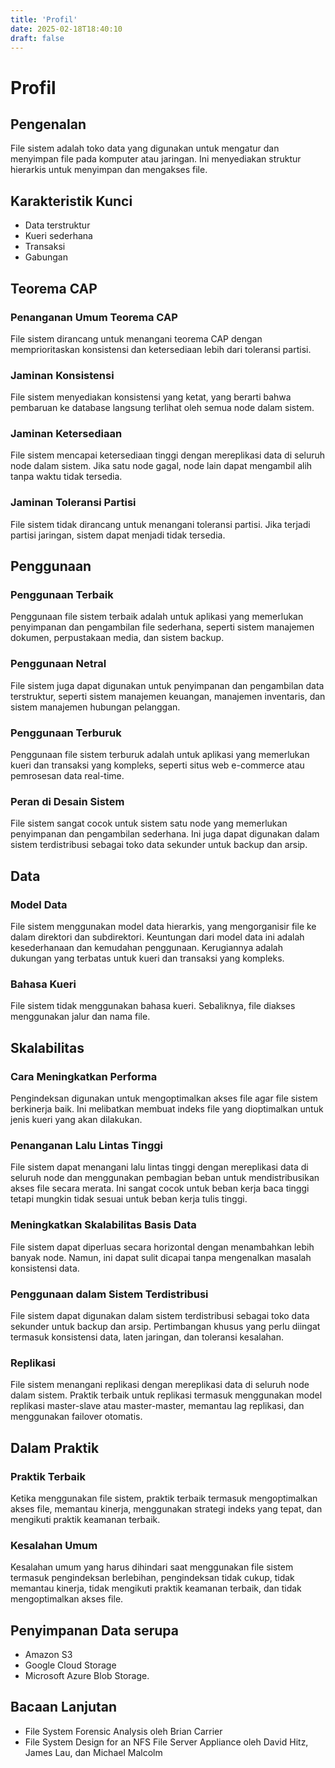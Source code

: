 ```yaml
---
title: 'Profil'
date: 2025-02-18T18:40:10
draft: false
---
```


# Profil

## **Pengenalan**

File sistem adalah toko data yang digunakan untuk mengatur dan menyimpan file pada komputer atau jaringan. Ini menyediakan struktur hierarkis untuk menyimpan dan mengakses file.

## **Karakteristik Kunci**

- Data terstruktur
- Kueri sederhana
- Transaksi
- Gabungan

## **Teorema CAP**

### **Penanganan Umum Teorema CAP**

File sistem dirancang untuk menangani teorema CAP dengan memprioritaskan konsistensi dan ketersediaan lebih dari toleransi partisi.

### **Jaminan Konsistensi**

File sistem menyediakan konsistensi yang ketat, yang berarti bahwa pembaruan ke database langsung terlihat oleh semua node dalam sistem.

### **Jaminan Ketersediaan**

File sistem mencapai ketersediaan tinggi dengan mereplikasi data di seluruh node dalam sistem. Jika satu node gagal, node lain dapat mengambil alih tanpa waktu tidak tersedia.

### **Jaminan Toleransi Partisi**

File sistem tidak dirancang untuk menangani toleransi partisi. Jika terjadi partisi jaringan, sistem dapat menjadi tidak tersedia.

## **Penggunaan**

### **Penggunaan Terbaik**

Penggunaan file sistem terbaik adalah untuk aplikasi yang memerlukan penyimpanan dan pengambilan file sederhana, seperti sistem manajemen dokumen, perpustakaan media, dan sistem backup.

### **Penggunaan Netral**

File sistem juga dapat digunakan untuk penyimpanan dan pengambilan data terstruktur, seperti sistem manajemen keuangan, manajemen inventaris, dan sistem manajemen hubungan pelanggan.

### **Penggunaan Terburuk**

Penggunaan file sistem terburuk adalah untuk aplikasi yang memerlukan kueri dan transaksi yang kompleks, seperti situs web e-commerce atau pemrosesan data real-time.

### **Peran di Desain Sistem**

File sistem sangat cocok untuk sistem satu node yang memerlukan penyimpanan dan pengambilan sederhana. Ini juga dapat digunakan dalam sistem terdistribusi sebagai toko data sekunder untuk backup dan arsip.

## Data

### **Model Data**

File sistem menggunakan model data hierarkis, yang mengorganisir file ke dalam direktori dan subdirektori. Keuntungan dari model data ini adalah kesederhanaan dan kemudahan penggunaan. Kerugiannya adalah dukungan yang terbatas untuk kueri dan transaksi yang kompleks.

### **Bahasa Kueri**

File sistem tidak menggunakan bahasa kueri. Sebaliknya, file diakses menggunakan jalur dan nama file.

## **Skalabilitas**

### **Cara Meningkatkan Performa**

Pengindeksan digunakan untuk mengoptimalkan akses file agar file sistem berkinerja baik. Ini melibatkan membuat indeks file yang dioptimalkan untuk jenis kueri yang akan dilakukan.

### **Penanganan Lalu Lintas Tinggi**

File sistem dapat menangani lalu lintas tinggi dengan mereplikasi data di seluruh node dan menggunakan pembagian beban untuk mendistribusikan akses file secara merata. Ini sangat cocok untuk beban kerja baca tinggi tetapi mungkin tidak sesuai untuk beban kerja tulis tinggi.

### **Meningkatkan Skalabilitas Basis Data**

File sistem dapat diperluas secara horizontal dengan menambahkan lebih banyak node. Namun, ini dapat sulit dicapai tanpa mengenalkan masalah konsistensi data.

### **Penggunaan dalam Sistem Terdistribusi**

File sistem dapat digunakan dalam sistem terdistribusi sebagai toko data sekunder untuk backup dan arsip. Pertimbangan khusus yang perlu diingat termasuk konsistensi data, laten jaringan, dan toleransi kesalahan.

### **Replikasi**

File sistem menangani replikasi dengan mereplikasi data di seluruh node dalam sistem. Praktik terbaik untuk replikasi termasuk menggunakan model replikasi master-slave atau master-master, memantau lag replikasi, dan menggunakan failover otomatis.

## Dalam Praktik

### **Praktik Terbaik**

Ketika menggunakan file sistem, praktik terbaik termasuk mengoptimalkan akses file, memantau kinerja, menggunakan strategi indeks yang tepat, dan mengikuti praktik keamanan terbaik.

### **Kesalahan Umum**

Kesalahan umum yang harus dihindari saat menggunakan file sistem termasuk pengindeksan berlebihan, pengindeksan tidak cukup, tidak memantau kinerja, tidak mengikuti praktik keamanan terbaik, dan tidak mengoptimalkan akses file.

## Penyimpanan Data serupa

- Amazon S3
- Google Cloud Storage
- Microsoft Azure Blob Storage.

## Bacaan Lanjutan

- File System Forensic Analysis oleh Brian Carrier
- File System Design for an NFS File Server Appliance oleh David Hitz, James Lau, dan Michael Malcolm
